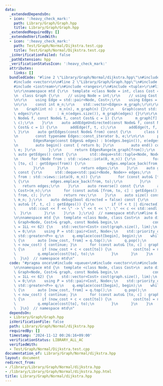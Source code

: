 ```yaml
---
data:
  _extendedDependsOn:
  - icon: ':heavy_check_mark:'
    path: Library/Graph/Graph.hpp
    title: Library/Graph/Graph.hpp
  _extendedRequiredBy: []
  _extendedVerifiedWith:
  - icon: ':heavy_check_mark:'
    path: Test/Graph/Normal/Dijkstra.test.cpp
    title: Test/Graph/Normal/Dijkstra.test.cpp
  _isVerificationFailed: false
  _pathExtension: hpp
  _verificationStatusIcon: ':heavy_check_mark:'
  attributes:
    links: []
  bundledCode: "#line 2 \"Library/Graph/Normal/dijkstra.hpp\"\n#include <queue>\n\
    #include <vector>\n\n#line 2 \"Library/Graph/Graph.hpp\"\n#include <deque>\r\n\
    #include <iostream>\r\n#include <ranges>\r\n#include <tuple>\r\n#line 7 \"Library/Graph/Graph.hpp\"\
    \n\r\nnamespace mtd {\r\n  template <class Node = int, class Cost = long long>\r\
    \n  class Graph {\r\n    // using Node = int;\r\n    // using Cost = long long;\r\
    \n\r\n    using Edge = std::pair<Node, Cost>;\r\n    using Edges = std::vector<Edge>;\r\
    \n\r\n    const int m_n;\r\n    std::vector<Edges> m_graph;\r\n\r\n  public:\r\
    \n    Graph(int n) : m_n(n), m_graph(n) {}\r\n    Graph(const std::vector<Edges>&\
    \ edges)\r\n        : m_n(edges.size()), m_graph(edges) {}\r\n\r\n    auto addEdge(const\
    \ Node& f, const Node& t, const Cost& c = 1) {\r\n      m_graph[f].emplace_back(t,\
    \ c);\r\n    }\r\n    auto addEdgeUndirected(const Node& f, const Node& t, const\
    \ Cost& c = 1) {\r\n      addEdge(f, t, c);\r\n      addEdge(t, f, c);\r\n   \
    \ }\r\n    auto getEdges(const Node& from) const {\r\n      class EdgesRange {\r\
    \n        const typename Edges::const_iterator b, e;\r\n\r\n      public:\r\n\
    \        EdgesRange(const Edges& edges) : b(edges.begin()), e(edges.end()) {}\r\
    \n        auto begin() const { return b; }\r\n        auto end() const { return\
    \ e; }\r\n      };\r\n      return EdgesRange(m_graph[from]);\r\n    }\r\n   \
    \ auto getEdges() const {\r\n      std::deque<std::tuple<Node, Node, Cost>> edges;\r\
    \n      for (Node from : std::views::iota(0, m_n)) {\r\n        for (const auto&\
    \ [to, c] : getEdges(from)) {\r\n          edges.emplace_back(from, to, c);\r\n\
    \        }\r\n      }\r\n      return edges;\r\n    }\r\n    auto getEdgesExcludeCost()\
    \ const {\r\n      std::deque<std::pair<Node, Node>> edges;\r\n      for (Node\
    \ from : std::views::iota(0, m_n)) {\r\n        for (const auto& [to, _] : getEdges(from))\
    \ {\r\n          edges.emplace_back(from, to);\r\n        }\r\n      }\r\n   \
    \   return edges;\r\n    }\r\n    auto reverse() const {\r\n      auto rev = Graph<Node,\
    \ Cost>(m_n);\r\n      for (const auto& [from, to, c] : getEdges()) { rev.addEdge(to,\
    \ from, c); }\r\n      return rev;\r\n    }\r\n    auto size() const { return\
    \ m_n; };\r\n    auto debug(bool directed = false) const {\r\n      for (const\
    \ auto& [f, t, c] : getEdges()) {\r\n        if (f < t || directed) {\r\n    \
    \      std::cout << f << \" -> \" << t << \": \" << c << std::endl;\r\n      \
    \  }\r\n      }\r\n    }\r\n  };\r\n}  // namespace mtd\r\n#line 6 \"Library/Graph/Normal/dijkstra.hpp\"\
    \n\nnamespace mtd {\n  template <class Node, class Cost>\n  auto dijkstra(const\
    \ Graph<Node, Cost>& graph, const Node& begin,\n                const Cost& lim\
    \ = 1LL << 62) {\n    std::vector<Cost> cost(graph.size(), lim);\n    cost[begin]\
    \ = 0;\n\n    using P = std::pair<Cost, Node>;\n    std::priority_queue<P, std::vector<P>,\
    \ std::greater<P>> q;\n    q.emplace(cost[begin], begin);\n    while (!q.empty())\
    \ {\n      auto [now_cost, from] = q.top();\n      q.pop();\n      if (cost[from]\
    \ < now_cost) { continue; }\n      for (const auto& [to, c] : graph.getEdges(from))\
    \ {\n        if (now_cost + c < cost[to]) {\n          cost[to] = now_cost + c;\n\
    \          q.emplace(cost[to], to);\n        }\n      }\n    }\n    return cost;\n\
    \  }\n}  // namespace mtd\n"
  code: "#pragma once\n#include <queue>\n#include <vector>\n\n#include \"../Graph.hpp\"\
    \n\nnamespace mtd {\n  template <class Node, class Cost>\n  auto dijkstra(const\
    \ Graph<Node, Cost>& graph, const Node& begin,\n                const Cost& lim\
    \ = 1LL << 62) {\n    std::vector<Cost> cost(graph.size(), lim);\n    cost[begin]\
    \ = 0;\n\n    using P = std::pair<Cost, Node>;\n    std::priority_queue<P, std::vector<P>,\
    \ std::greater<P>> q;\n    q.emplace(cost[begin], begin);\n    while (!q.empty())\
    \ {\n      auto [now_cost, from] = q.top();\n      q.pop();\n      if (cost[from]\
    \ < now_cost) { continue; }\n      for (const auto& [to, c] : graph.getEdges(from))\
    \ {\n        if (now_cost + c < cost[to]) {\n          cost[to] = now_cost + c;\n\
    \          q.emplace(cost[to], to);\n        }\n      }\n    }\n    return cost;\n\
    \  }\n}  // namespace mtd\n"
  dependsOn:
  - Library/Graph/Graph.hpp
  isVerificationFile: false
  path: Library/Graph/Normal/dijkstra.hpp
  requiredBy: []
  timestamp: '2024-11-12 00:26:16+09:00'
  verificationStatus: LIBRARY_ALL_AC
  verifiedWith:
  - Test/Graph/Normal/Dijkstra.test.cpp
documentation_of: Library/Graph/Normal/dijkstra.hpp
layout: document
redirect_from:
- /library/Library/Graph/Normal/dijkstra.hpp
- /library/Library/Graph/Normal/dijkstra.hpp.html
title: Library/Graph/Normal/dijkstra.hpp
---
```

